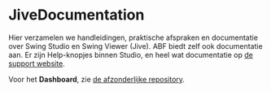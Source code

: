 # JiveDocumentation

Hier verzamelen we handleidingen, praktische afspraken en documentatie over Swing Studio en Swing Viewer (Jive). ABF biedt zelf ook documentatie aan. Er zijn Help-knopjes binnen Studio, en heel wat documentatie op [de support website](https://swing.eu/content/handleidingen).

 Voor het **Dashboard**, zie [de afzonderlijke repository](https://github.com/provinciesincijfers/DashboardABF).


